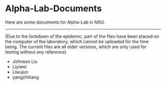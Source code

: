 # Alpha-Lab-Documents
Here are some documents for Alpha-Lab in NXU.
***
(Due to the lockdown of the epidemic, part of the files have been placed on the computer of the laboratory, which cannot be uploaded for the time being. The current files are all older versions, which are only used for testing without any reference)

* Johnson Liu
* Liyiwei
* Liwujun  
* yangzhihang
